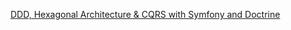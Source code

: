 [DDD, Hexagonal Architecture & CQRS with Symfony and Doctrine](https://stefanoalletti.wordpress.com/2022/02/26/ddd-hexagonal-architecture-cqrs-with-symfony-doctrine/)